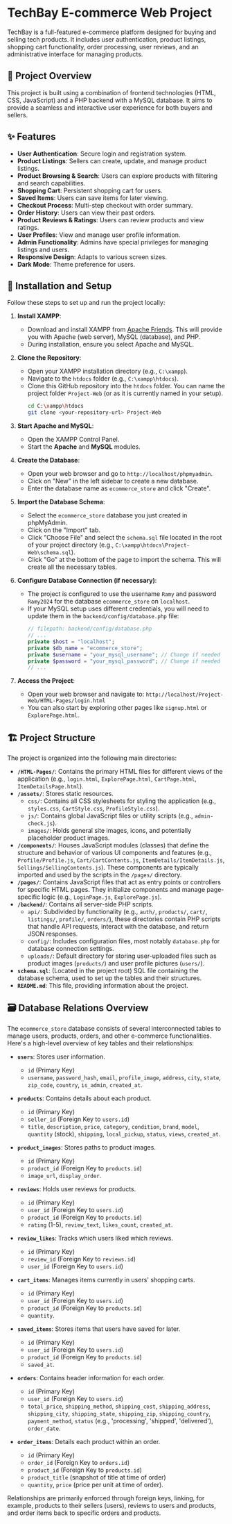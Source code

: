 # TechBay E-commerce Web Project

TechBay is a full-featured e-commerce platform designed for buying and selling tech products. It includes user authentication, product listings, shopping cart functionality, order processing, user reviews, and an administrative interface for managing products.

## 🚀 Project Overview

This project is built using a combination of frontend technologies (HTML, CSS, JavaScript) and a PHP backend with a MySQL database. It aims to provide a seamless and interactive user experience for both buyers and sellers.

## ✨ Features

*   **User Authentication**: Secure login and registration system.
*   **Product Listings**: Sellers can create, update, and manage product listings.
*   **Product Browsing & Search**: Users can explore products with filtering and search capabilities.
*   **Shopping Cart**: Persistent shopping cart for users.
*   **Saved Items**: Users can save items for later viewing.
*   **Checkout Process**: Multi-step checkout with order summary.
*   **Order History**: Users can view their past orders.
*   **Product Reviews & Ratings**: Users can review products and view ratings.
*   **User Profiles**: View and manage user profile information.
*   **Admin Functionality**: Admins have special privileges for managing listings and users.
*   **Responsive Design**: Adapts to various screen sizes.
*   **Dark Mode**: Theme preference for users.

## 📂 Installation and Setup

Follow these steps to set up and run the project locally:

1.  **Install XAMPP**:
    *   Download and install XAMPP from [Apache Friends](https://www.apachefriends.org/index.html). This will provide you with Apache (web server), MySQL (database), and PHP.
    *   During installation, ensure you select Apache and MySQL.

2.  **Clone the Repository**:
    *   Open your XAMPP installation directory (e.g., `C:\xampp`).
    *   Navigate to the `htdocs` folder (e.g., `C:\xampp\htdocs`).
    *   Clone this GitHub repository into the `htdocs` folder. You can name the project folder `Project-Web` (or as it is currently named in your setup).
        ```sh
        cd C:\xampp\htdocs
        git clone <your-repository-url> Project-Web
        ```

3.  **Start Apache and MySQL**:
    *   Open the XAMPP Control Panel.
    *   Start the **Apache** and **MySQL** modules.

4.  **Create the Database**:
    *   Open your web browser and go to `http://localhost/phpmyadmin`.
    *   Click on "New" in the left sidebar to create a new database.
    *   Enter the database name as `ecommerce_store` and click "Create".

5.  **Import the Database Schema**:
    *   Select the `ecommerce_store` database you just created in phpMyAdmin.
    *   Click on the "Import" tab.
    *   Click "Choose File" and select the `schema.sql` file located in the root of your project directory (e.g., `C:\xampp\htdocs\Project-Web\schema.sql`).
    *   Click "Go" at the bottom of the page to import the schema. This will create all the necessary tables.

6.  **Configure Database Connection (if necessary)**:
    *   The project is configured to use the username `Ramy` and password `Ramy2024` for the database `ecommerce_store` on `localhost`.
    *   If your MySQL setup uses different credentials, you will need to update them in the `backend/config/database.php` file:
        ```php
        // filepath: backend/config/database.php
        // ...
        private $host = "localhost";
        private $db_name = "ecommerce_store";
        private $username = "your_mysql_username"; // Change if needed
        private $password = "your_mysql_password"; // Change if needed
        // ...
        ```

7.  **Access the Project**:
    *   Open your web browser and navigate to:
        `http://localhost/Project-Web/HTML-Pages/login.html`
    *   You can also start by exploring other pages like `signup.html` or `ExplorePage.html`.

## 🏗️ Project Structure

The project is organized into the following main directories:

*   **`/HTML-Pages/`**: Contains the primary HTML files for different views of the application (e.g., `login.html`, `ExplorePage.html`, `CartPage.html`, `ItemDetailsPage.html`).
*   **`/assets/`**: Stores static resources.
    *   `css/`: Contains all CSS stylesheets for styling the application (e.g., `styles.css`, `CartStyle.css`, `ProfileStyle.css`).
    *   `js/`: Contains global JavaScript files or utility scripts (e.g., `admin-check.js`).
    *   `images/`: Holds general site images, icons, and potentially placeholder product images.
*   **`/components/`**: Houses JavaScript modules (classes) that define the structure and behavior of various UI components and features (e.g., `Profile/Profile.js`, `Cart/CartContents.js`, `ItemDetails/ItemDetails.js`, `Sellings/SellingContents.js`). These components are typically imported and used by the scripts in the `/pages/` directory.
*   **`/pages/`**: Contains JavaScript files that act as entry points or controllers for specific HTML pages. They initialize components and manage page-specific logic (e.g., `LoginPage.js`, `ExplorePage.js`).
*   **`/backend/`**: Contains all server-side PHP scripts.
    *   `api/`: Subdivided by functionality (e.g., `auth/`, `products/`, `cart/`, `listings/`, `profile/`, `orders/`), these directories contain PHP scripts that handle API requests, interact with the database, and return JSON responses.
    *   `config/`: Includes configuration files, most notably `database.php` for database connection settings.
    *   `uploads/`: Default directory for storing user-uploaded files such as product images (`products/`) and user profile pictures (`users/`).
*   **`schema.sql`**: (Located in the project root) SQL file containing the database schema, used to set up the tables and their structures.
*   **`README.md`**: This file, providing information about the project.

## 🗃️ Database Relations Overview

The `ecommerce_store` database consists of several interconnected tables to manage users, products, orders, and other e-commerce functionalities. Here's a high-level overview of key tables and their relationships:

*   **`users`**: Stores user information.
    *   `id` (Primary Key)
    *   `username`, `password_hash`, `email`, `profile_image`, `address`, `city`, `state`, `zip_code`, `country`, `is_admin`, `created_at`.

*   **`products`**: Contains details about each product.
    *   `id` (Primary Key)
    *   `seller_id` (Foreign Key to `users.id`)
    *   `title`, `description`, `price`, `category`, `condition`, `brand`, `model`, `quantity` (stock), `shipping`, `local_pickup`, `status`, `views`, `created_at`.

*   **`product_images`**: Stores paths to product images.
    *   `id` (Primary Key)
    *   `product_id` (Foreign Key to `products.id`)
    *   `image_url`, `display_order`.

*   **`reviews`**: Holds user reviews for products.
    *   `id` (Primary Key)
    *   `user_id` (Foreign Key to `users.id`)
    *   `product_id` (Foreign Key to `products.id`)
    *   `rating` (1-5), `review_text`, `likes_count`, `created_at`.

*   **`review_likes`**: Tracks which users liked which reviews.
    *   `id` (Primary Key)
    *   `review_id` (Foreign Key to `reviews.id`)
    *   `user_id` (Foreign Key to `users.id`)

*   **`cart_items`**: Manages items currently in users' shopping carts.
    *   `id` (Primary Key)
    *   `user_id` (Foreign Key to `users.id`)
    *   `product_id` (Foreign Key to `products.id`)
    *   `quantity`.

*   **`saved_items`**: Stores items that users have saved for later.
    *   `id` (Primary Key)
    *   `user_id` (Foreign Key to `users.id`)
    *   `product_id` (Foreign Key to `products.id`)
    *   `saved_at`.

*   **`orders`**: Contains header information for each order.
    *   `id` (Primary Key)
    *   `user_id` (Foreign Key to `users.id`)
    *   `total_price`, `shipping_method`, `shipping_cost`, `shipping_address`, `shipping_city`, `shipping_state`, `shipping_zip`, `shipping_country`, `payment_method`, `status` (e.g., 'processing', 'shipped', 'delivered'), `order_date`.

*   **`order_items`**: Details each product within an order.
    *   `id` (Primary Key)
    *   `order_id` (Foreign Key to `orders.id`)
    *   `product_id` (Foreign Key to `products.id`)
    *   `product_title` (snapshot of title at time of order)
    *   `quantity`, `price` (price per unit at time of order).

Relationships are primarily enforced through foreign keys, linking, for example, products to their sellers (users), reviews to users and products, and order items back to specific orders and products.
